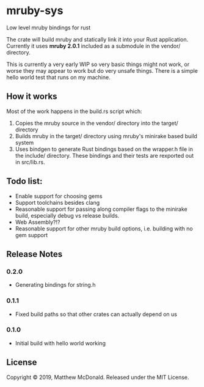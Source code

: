 # mruby-sys
Low level mruby bindings for rust

The crate will build mruby and statically link it into your Rust application. Currently it uses **mruby 2.0.1** included as a submodule in the vendor/ directory.

This is currently a very early WIP so very basic things might not work, or worse they may appear to work but do very unsafe things. There is a simple hello world test that runs on my machine.

## How it works
Most of the work happens in the build.rs script which:

1. Copies the mruby source in the vendor/ directory into the target/ directory
2. Builds mruby in the target/ directory using mruby's minirake based build system
3. Uses bindgen to generate Rust bindings based on the wrapper.h file in the include/ directory. These bindings and their tests are rexported out in src/lib.rs.


## Todo list:
- Enable support for choosing gems
- Support toolchains besides clang
- Reasonable support for passing along compiler flags to the minirake build, especially debug vs release builds.
- Web Assembly?!?
- Reasonable support for other mruby build options, i.e. building with no gem support

## Release Notes

### 0.2.0
- Generating bindings for string.h

### 0.1.1
- Fixed build paths so that other crates can actually depend on us

### 0.1.0
- Initial build with hello world working

## License
Copyright © 2019, Matthew McDonald. Released under the MIT License.